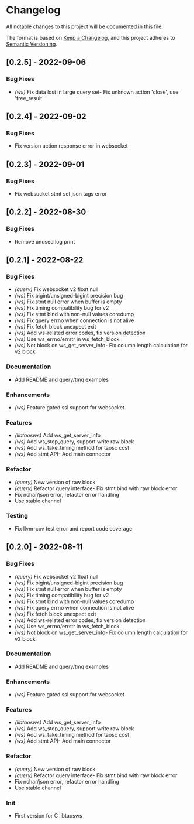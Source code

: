 # Changelog

All notable changes to this project will be documented in this file.


The format is based on [Keep a Changelog](https://keepachangelog.com/en/1.0.0/),
and this project adheres to [Semantic Versioning](https://semver.org/spec/v2.0.0.html).
## [0.2.5] - 2022-09-06

### Bug Fixes

- *(ws)* Fix data lost in large query set- Fix unknown action 'close', use 'free_result'


## [0.2.4] - 2022-09-02

### Bug Fixes
- Fix version action response error in websocket


## [0.2.3] - 2022-09-01

### Bug Fixes
- Fix websocket stmt set json tags error


## [0.2.2] - 2022-08-30

### Bug Fixes
- Remove unused log print


## [0.2.1] - 2022-08-22

### Bug Fixes

- *(query)* Fix websocket v2 float null
- *(ws)* Fix bigint/unsigned-bigint precision bug
- *(ws)* Fix stmt null error when buffer is empty
- *(ws)* Fix timing compatibility bug for v2
- *(ws)* Fix stmt bind with non-null values coredump
- *(ws)* Fix query errno when connection is not alive
- *(ws)* Fix fetch block unexpect exit
- *(ws)* Add ws-related error codes, fix version detection
- *(ws)* Use ws_errno/errstr in ws_fetch_block
- *(ws)* Not block on ws_get_server_info- Fix column length calculation for v2 block


### Documentation
- Add README and query/tmq examples


### Enhancements

- *(ws)* Feature gated ssl support for websocket

### Features

- *(libtaosws)* Add ws_get_server_info
- *(ws)* Add ws_stop_query, support write raw block
- *(ws)* Add ws_take_timing method for taosc cost
- *(ws)* Add stmt API- Add main connector


### Refactor

- *(query)* New version of raw block
- *(query)* Refactor query interface- Fix stmt bind with raw block error
- Fix nchar/json error, refactor error handling
- Use stable channel


### Testing
- Fix llvm-cov test error and report code coverage


## [0.2.0] - 2022-08-11

### Bug Fixes

- *(query)* Fix websocket v2 float null
- *(ws)* Fix bigint/unsigned-bigint precision bug
- *(ws)* Fix stmt null error when buffer is empty
- *(ws)* Fix timing compatibility bug for v2
- *(ws)* Fix stmt bind with non-null values coredump
- *(ws)* Fix query errno when connection is not alive
- *(ws)* Fix fetch block unexpect exit
- *(ws)* Add ws-related error codes, fix version detection
- *(ws)* Use ws_errno/errstr in ws_fetch_block
- *(ws)* Not block on ws_get_server_info- Fix column length calculation for v2 block


### Documentation
- Add README and query/tmq examples


### Enhancements

- *(ws)* Feature gated ssl support for websocket

### Features

- *(libtaosws)* Add ws_get_server_info
- *(ws)* Add ws_stop_query, support write raw block
- *(ws)* Add ws_take_timing method for taosc cost
- *(ws)* Add stmt API- Add main connector


### Refactor

- *(query)* New version of raw block
- *(query)* Refactor query interface- Fix stmt bind with raw block error
- Fix nchar/json error, refactor error handling
- Use stable channel


### Init
- First version for C libtaosws


<!-- generated by git-cliff -->
